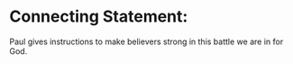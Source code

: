 # Connecting Statement:

Paul gives instructions to make believers strong in this battle we are in for God.